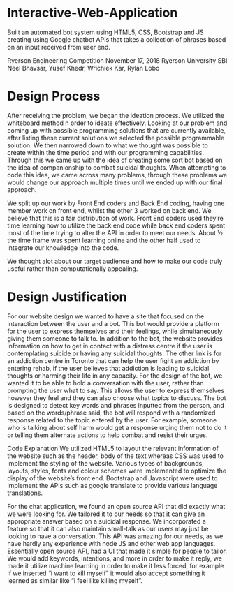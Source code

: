 # Interactive-Web-Application
Built an automated bot system using HTML5, CSS, Bootstrap and JS creating using Google chatbot APIs that takes a collection of phrases based on an input received from user end.

Ryerson Engineering Competition 
November 17, 2018
Ryerson University
SBI
Neel Bhavsar, Yusef Khedr, Wrichiek Kar, Rylan Lobo


# Design Process
After receiving the problem, we began the ideation process. We utilized the whiteboard method n order to ideate effectively. Looking at our problem and coming up with possible programming solutions that are currently available, after listing these current solutions we selected the possible programmable solution. We then narrowed down to what we thought was possible to create within the time period and with our programming capabilities. Through this we came up with the idea of creating some sort bot based on the idea of companionship to combat suicidal thoughts.  When attempting to code this idea, we came across many problems, through these problems we would change our approach multiple times until we ended up with our final approach. 

We split up our work by Front End coders and Back End coding, having one member work on front end, whilst the other 3 worked on back end. We believe that this is a fair distribution of work. Front End coders used they’re time learning how to utilize the back end code while back end coders spent most of the time trying to alter the API in order to meet our needs. About ½ the time frame was spent learning online and the other half used to integrate our knowledge into the code. 

We thought alot about our target audience and how to make our code truly useful rather than computationally appealing. 

# Design Justification

For our website design we wanted to have a site that focused on the interaction between the user and a bot. This bot would provide a platform for the user to express themselves and their feelings, while simultaneously giving them someone to talk to. In addition to the bot, the website provides information on how to get in contact with a distress centre if the user is contemplating suicide or having any suicidal thoughts. The other link is for an addiction centre in Toronto that can help the user fight an addiction by entering rehab, if the user believes that addiction is leading to suicidal thoughts or harming their life in any capacity. For the design of the bot, we wanted it to be able to hold a conversation with the user, rather than prompting the user what to say. This allows the user to express themselves however they feel and they can also choose what topics to discuss. The bot is designed to detect key words and phrases inputted from the person, and based on the words/phrase said, the bot will respond with a randomized response related to the topic entered by the user. For example, someone who is talking about self harm would get a response urging them not to do it or telling them alternate actions to help combat and resist their urges.  

Code Explanation
We utilized HTML5 to layout the relevant information of the website such as the header, body of the text whereas CSS was used to implement the styling of the website. Various types of backgrounds, layouts, styles, fonts and colour schemes were implemented to optimize the display of the website’s front end. Bootstrap and Javascript were used to implement the APIs such as google translate to provide various language translations.

For the chat application, we found an open source API that did exactly what we were looking for. We tailored it to our needs so that it can give an appropriate answer based on a suicidal response. We incorporated a feature so that it can also maintain small-talk as our users may just be looking to have a conversation. This API was amazing for our needs, as we have hardly any experience with node JS and other web app languages. Essentially open source API, had a UI that made it simple for people to tailor. We would add keywords, intentions, and more in order to make it reply, we made it utilize machine learning in order to make it less forced, for example if we inserted “i want to kill myself” it would also accept something it learned as similar like “i feel like killing myself”.

